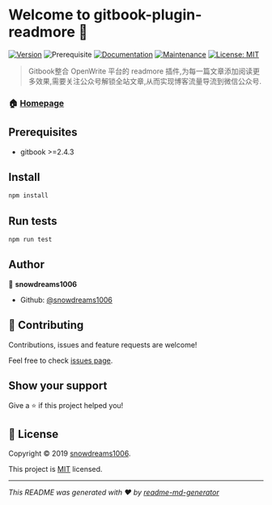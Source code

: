 # Welcome to gitbook-plugin-readmore 👋
[![Version](https://img.shields.io/npm/v/gitbook-plugin-readmore.svg)](https://www.npmjs.com/package/gitbook-plugin-readmore)
![Prerequisite](https://img.shields.io/badge/gitbook-%3E%3D2.4.3-blue.svg)
[![Documentation](https://img.shields.io/badge/documentation-yes-brightgreen.svg)](https://github.com/snowdreams1006/gitbook-plugin-readmore#readme)
[![Maintenance](https://img.shields.io/badge/Maintained%3F-yes-green.svg)](https://github.com/snowdreams1006/gitbook-plugin-readmore/graphs/commit-activity)
[![License: MIT](https://img.shields.io/badge/License-MIT-yellow.svg)](https://github.com/snowdreams1006/gitbook-plugin-readmore/blob/master/LICENSE)

> Gitbook整合 OpenWrite 平台的 readmore 插件,为每一篇文章添加阅读更多效果,需要关注公众号解锁全站文章,从而实现博客流量导流到微信公众号.

### 🏠 [Homepage](https://github.com/snowdreams1006/gitbook-plugin-readmore#readme)

## Prerequisites

- gitbook >=2.4.3

## Install

```sh
npm install
```

## Run tests

```sh
npm run test
```

## Author

👤 **snowdreams1006**

* Github: [@snowdreams1006](https://github.com/snowdreams1006)

## 🤝 Contributing

Contributions, issues and feature requests are welcome!

Feel free to check [issues page](https://github.com/snowdreams1006/gitbook-plugin-readmore/issues).

## Show your support

Give a ⭐️ if this project helped you!


## 📝 License

Copyright © 2019 [snowdreams1006](https://github.com/snowdreams1006).

This project is [MIT](https://github.com/snowdreams1006/gitbook-plugin-readmore/blob/master/LICENSE) licensed.

***
_This README was generated with ❤️ by [readme-md-generator](https://github.com/kefranabg/readme-md-generator)_